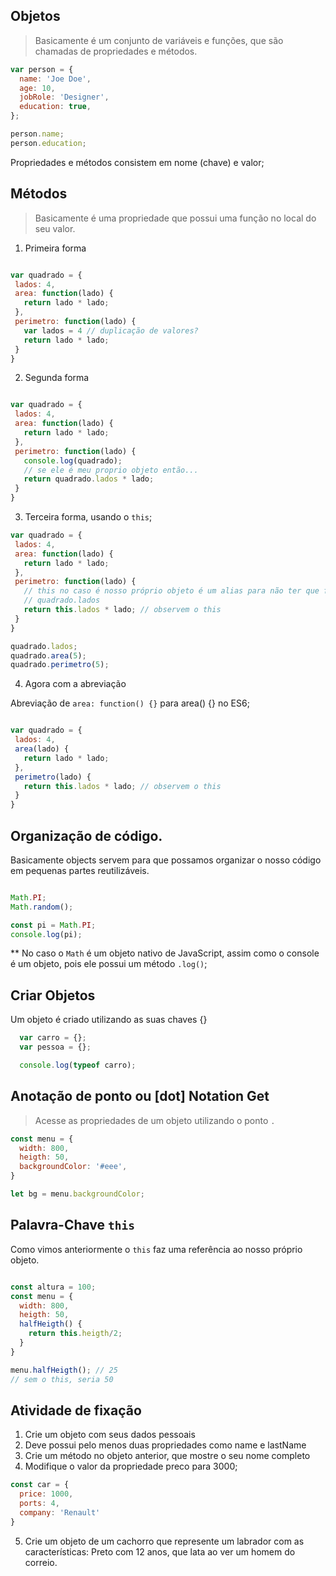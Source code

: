 ## Objetos

> Basicamente é um conjunto de variáveis e funções, que são chamadas de propriedades e métodos.

```js
var person = {
  name: 'Joe Doe',
  age: 10,
  jobRole: 'Designer',
  education: true,
};

person.name;
person.education;
```
Propriedades e métodos consistem em nome (chave) e valor;


## Métodos

> Basicamente é uma propriedade que possui uma função no local do seu valor.

1. Primeira forma
```js

var quadrado = { 
 lados: 4,
 area: function(lado) {
   return lado * lado;
 },
 perimetro: function(lado) {
   var lados = 4 // duplicação de valores?
   return lado * lado; 
 }
}

```


2. Segunda forma
```js

var quadrado = { 
 lados: 4,
 area: function(lado) {
   return lado * lado;
 },
 perimetro: function(lado) {
   console.log(quadrado);
   // se ele é meu proprio objeto então...
   return quadrado.lados * lado; 
 }
}
```

3. Terceira forma, usando o `this`;

```js
var quadrado = { 
 lados: 4,
 area: function(lado) {
   return lado * lado;
 },
 perimetro: function(lado) {
   // this no caso é nosso próprio objeto é um alias para não ter que fazer 
   // quadrado.lados
   return this.lados * lado; // observem o this
 }
}

quadrado.lados;
quadrado.area(5);
quadrado.perimetro(5);
```

4. Agora com a abreviação

Abreviação de `area: function() {}` para area() {} no ES6;

```js

var quadrado = { 
 lados: 4,
 area(lado) {
   return lado * lado;
 },
 perimetro(lado) {
   return this.lados * lado; // observem o this
 }
}
```

## Organização de código.

Basicamente objects servem para que possamos organizar o nosso código em pequenas partes reutilizáveis.

```js

Math.PI;
Math.random();

const pi = Math.PI;
console.log(pi);
```

** No caso o `Math` é um objeto nativo de JavaScript, assim como o console é um objeto, 
pois ele possui um método `.log()`;


## Criar Objetos

Um objeto é criado utilizando as suas chaves {}

```js
  var carro = {};
  var pessoa = {};

  console.log(typeof carro);
```

## Anotação de ponto ou [dot] Notation Get

> Acesse as propriedades de um objeto utilizando o ponto `.`


```js
const menu = {
  width: 800,
  heigth: 50,
  backgroundColor: '#eee',
}

let bg = menu.backgroundColor;

```

## Palavra-Chave `this`

Como vimos anteriormente o `this` faz uma referência ao nosso próprio objeto.

```js

const altura = 100;
const menu = {
  width: 800,
  heigth: 50,
  halfHeigth() {
    return this.heigth/2;
  }
}

menu.halfHeigth(); // 25
// sem o this, seria 50


```


## Atividade de fixação

1. Crie um objeto com seus dados pessoais
2. Deve possui pelo menos duas propriedades como name e lastName
3. Crie um método no objeto anterior, que mostre o seu nome completo
4. Modifique o valor da propriedade preco para 3000;

```js
const car = {
  price: 1000,
  ports: 4,
  company: 'Renault'
}
```

5. Crie um objeto de um cachorro que represente um labrador com as características:
 Preto com 12 anos, que lata ao ver um homem do correio. 
